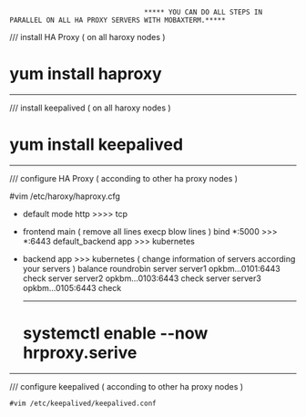 
                                     ***** YOU CAN DO ALL STEPS IN PARALLEL ON ALL HA PROXY SERVERS WITH MOBAXTERM.*****

/// install HA Proxy ( on all haroxy nodes )

 # yum install haproxy
 
 -------------------------------
 
 /// install keepalived  ( on all haroxy nodes )

 # yum install keepalived
 
 -------------------------------
 /// configure HA Proxy ( acconding to other ha proxy nodes )
 
  #vim /etc/haroxy/haproxy.cfg
  
- default
    mode            http >>>> tcp
     
- frontend main ( remove all lines execp blow lines )
    bind *:5000 >>> *:6443
    default_backend app  >>> kubernetes
 
 
- backend     app >>> kubernetes  ( change information of servers according your servers )
    balance roundrobin
    server server1 opkbm...0101:6443 check
    server server2 opkbm...0103:6443 check
    server server3 opkbm...0105:6443 check
  
  -------------------------------
  
  # systemctl  enable --now hrproxy.serive
   
 --------------------------------
 
  /// configure keepalived ( acconding to other ha proxy nodes )
  
    #vim /etc/keepalived/keepalived.conf
    
    
    
    
    
    
    
    
    
    
    
    
    
    
    
  
  
  
  
  
  
  
  
  
  
  
  
  
  
  
  
  
  
  
  
  
  
  
  
  
  
  
  
  
  
  
  
  
